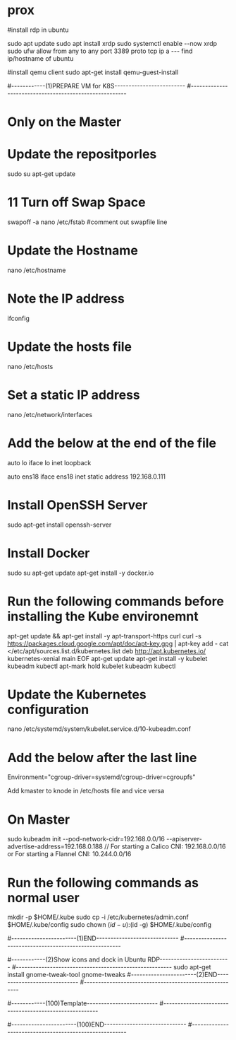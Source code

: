 # prox

#install rdp in ubuntu

sudo apt update
sudo apt install xrdp
sudo systemctl enable --now xrdp
sudo ufw allow from any to any port 3389 proto tcp
ip a --- find ip/hostname of ubuntu


#install qemu client
sudo apt-get install qemu-guest-install


#------------(1)PREPARE VM for K8S-------------------------
#-------------------------------------------------------

# Only on the Master
# Update the repositporles
sudo su
apt-get update

# 11 Turn off Swap Space
swapoff -a
nano /etc/fstab       #comment out swapfile line

# Update the Hostname
nano /etc/hostname

# Note the IP address
ifconfig

# Update the hosts file
nano /etc/hosts

# Set a static IP address
nano /etc/network/interfaces

# Add the below at the end of the file
auto lo
iface lo inet loopback

auto ens18
iface ens18 inet static
address 192.168.0.111
  
# Install OpenSSH Server
sudo apt-get install openssh-server

# Install Docker
sudo su
apt-get update
apt-get install -y docker.io

# Run the following commands before installing the Kube environemnt
apt-get update && apt-get install -y apt-transport-https curl
curl -s https://packages.cloud.google.com/apt/doc/apt-key.gpg | apt-key add -
cat <<EOF >/etc/apt/sources.list.d/kubernetes.list
deb http://apt.kubernetes.io/ kubernetes-xenial main
EOF
apt-get update
apt-get install -y kubelet kubeadm kubectl
apt-mark hold kubelet kubeadm kubectl
  
  
# Update the Kubernetes configuration
nano /etc/systemd/system/kubelet.service.d/10-kubeadm.conf
  
# Add the below after the last line
Environment="cgroup-driver=systemd/cgroup-driver=cgroupfs"
  
Add kmaster to knode in /etc/hosts file and vice versa
  
  
  
  
  
# On Master
sudo kubeadm init --pod-network-cidr=192.168.0.0/16 --apiserver-advertise-address=192.168.0.188
// For starting a Calico CNI: 192.168.0.0/16 or For starting a Flannel CNI: 10.244.0.0/16
  
# Run the following commands as normal user
mkdir -p $HOME/.kube
sudo cp -i /etc/kubernetes/admin.conf $HOME/.kube/config
sudo chown $(id -u):$(id -g) $HOME/.kube/config


#-----------------------(1)END-----------------------------
#-------------------------------------------------------




#------------(2)Show icons and dock in Ubuntu RDP-------------------------
#-------------------------------------------------------
sudo apt-get install gnome-tweak-tool
gnome-tweaks
#-----------------------(2)END-----------------------------
#-------------------------------------------------------








#------------(100)Template-------------------------
#-------------------------------------------------------



#-----------------------(100)END-----------------------------
#-------------------------------------------------------
